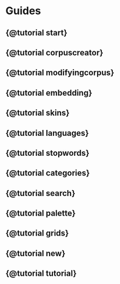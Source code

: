 # Guides

## {@tutorial start}

## {@tutorial corpuscreator}

## {@tutorial modifyingcorpus}

## {@tutorial embedding}

## {@tutorial skins}

## {@tutorial languages}

## {@tutorial stopwords}

## {@tutorial categories}

## {@tutorial search}

## {@tutorial palette}

## {@tutorial grids}

## {@tutorial new}

## {@tutorial tutorial}

<span id="no_toc"/>